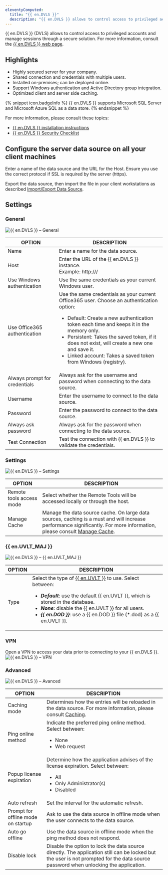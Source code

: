 ```yaml
---
eleventyComputed:
  title: "{{ en.DVLS }}"
  description: "{{ en.DVLS }} allows to control access to privileged accounts and manage sessions through a secure solution. For more information, consult the {{ en.DVLS }} web page."
---
```

{{ en.DVLS }} (DVLS) allows to control access to privileged accounts and manage sessions through a secure solution. For more information, consult the [{{ en.DVLS }} web page](https://devolutions.net/server/). 

## Highlights 

* Highly secured server for your company. 
* Shared connection and credentials with multiple users. 
* Installed on-premises; can be deployed online. 
* Support Windows authentication and Active Directory group integration. 
* Optimized client and server side caching. 

{% snippet icon.badgeInfo %} 
{{ en.DVLS }} supports Microsoft SQL Server and Microsoft Azure SQL as a data store. 
{% endsnippet %}
 
For more information, please consult these topics:  

* [{{ en.DVLS }} installation instructions](/server/installation/) 
* [{{ en.DVLS }} Security Checklist](/server/getting-started/security-checklist/) 

## Configure the server data source on all your client machines 
Enter a name of the data source and the URL for the Host. Ensure you use the correct protocol if SSL is required by the server (https).  

Export the data source, then import the file in your client workstations as described [Import/Export Data Source](/rdm/windows/data-sources/data-sources-types/import-export/). 

## Settings 

### General 

![{{ en.DVLS }} – General](https://webdevolutions.azureedge.net/docs/en/rdm/windows/clip11355.png) 

| OPTION                       | DESCRIPTION |
|------------------------------|-------------|
| Name                         | Enter a name for the data source. |
| Host                         | Enter the URL of the {{ en.DVLS }} instance. <br> Example: http://<hostname or IP address>/<instance name> |
| Use Windows authentication   | Use the same credentials as your current Windows user. |
| Use Office365 authentication | Use the same credentials as your current Office365 user. Choose an authentication option: <ul><li>Default: Create a new authentication token each time and keeps it in the memory only.</li><li>Persistent: Takes the saved token, if it does not exist, will create a new one and save it.</li><li>Linked account: Takes a saved token from Windows (registry).</li></ul> |
| Always prompt for credentials | Always ask for the username and password when connecting to the data source. |
| Username                     | Enter the username to connect to the data source. |
| Password                     | Enter the password to connect to the data source. |
| Always ask password          | Always ask for the password when connecting to the data source. |
| Test Connection              | Test the connection with {{ en.DVLS }} to validate the credentials. |


### Settings 

![{{ en.DVLS }} – Settings](https://webdevolutions.azureedge.net/docs/en/rdm/windows/clip11356.png) 

| OPTION                   | DESCRIPTION |
|--------------------------|-------------|
| Remote tools access mode | Select whether the Remote Tools will be accessed locally or through the host. |
| Manage Cache             | Manage the data source cache. On large data sources, caching is a must and will increase performance significantly. For more information, please consult [Manage Cache](/rdm/windows/data-sources/manage-cache/). |


### {{ en.UVLT_MAJ }} 

![{{ en.DVLS }} – {{ en.UVLT_MAJ }}](https://webdevolutions.azureedge.net/docs/en/rdm/windows/clip3603.png) 

| OPTION | DESCRIPTION |
|--------|-------------|
| Type   | Select the type of [{{ en.UVLT }}](/rdm/windows/data-sources/data-sources-types/advanced-data-sources/user-vault/) to use. Select between: <ul><li>***Default***: use the default {{ en.UVLT }}, which is stored in the database.</li><li>***None***: disable the {{ en.UVLT }} for all users.</li><li>***{{ en.DOD }}***: use a {{ en.DOD }} file (*.dod) as a {{ en.UVLT }}.</li></ul> |

### VPN 

Open a VPN to access your data prior to connecting to your {{ en.DVLS }}.  
![{{ en.DVLS }} – VPN](https://webdevolutions.azureedge.net/docs/en/rdm/windows/RDMWin2197.png) 

### Advanced 

![{{ en.DVLS }} – Avanced](https://webdevolutions.azureedge.net/docs/en/rdm/windows/clip10815.png) 

| OPTION                          | DESCRIPTION |
|---------------------------------|-------------|
| Caching mode                    | Determines how the entries will be reloaded in the data source. For more information, please consult [Caching](/rdm/windows/data-sources/caching/).                        |
| Ping online method              | Indicate the preferred ping online method. Select between: <ul><li>None</li><li>Web request</li></ul> |
| Popup license expiration        | Determine how the application advises of the license expiration. Select between: <ul><li>All</li><li>Only Administrator(s)</li><li>Disabled</li></ul>                          |
| Auto refresh                    | Set the interval for the automatic refresh.                                                           |
| Prompt for offline mode on startup | Ask to use the data source in offline mode when the user connects to the data source.              |
| Auto go offline                 | Use the data source in offline mode when the ping method does not respond.                            |
| Disable lock                    | Disable the option to lock the data source directly. The application still can be locked but the user is not prompted for the data source password when unlocking the application.                                                                                                  |
